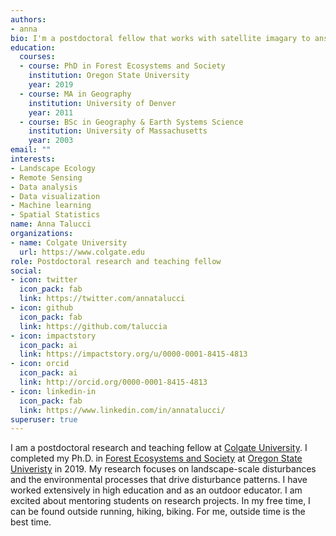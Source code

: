 ```yaml
---
authors:
- anna
bio: I'm a postdoctoral fellow that works with satellite imagary to answer ressearch questions about landscape and disturbance ecology.
education:
  courses:
  - course: PhD in Forest Ecosystems and Society
    institution: Oregon State University
    year: 2019
  - course: MA in Geography
    institution: University of Denver
    year: 2011
  - course: BSc in Geography & Earth Systems Science
    institution: University of Massachusetts
    year: 2003
email: ""
interests:
- Landscape Ecology
- Remote Sensing
- Data analysis
- Data visualization
- Machine learning
- Spatial Statistics
name: Anna Talucci
organizations:
- name: Colgate University
  url: https://www.colgate.edu
role: Postdoctoral research and teaching fellow
social:
- icon: twitter
  icon_pack: fab
  link: https://twitter.com/annatalucci
- icon: github
  icon_pack: fab
  link: https://github.com/taluccia
- icon: impactstory
  icon_pack: ai
  link: https://impactstory.org/u/0000-0001-8415-4813
- icon: orcid
  icon_pack: ai
  link: http://orcid.org/0000-0001-8415-4813
- icon: linkedin-in
  icon_pack: fab
  link: https://www.linkedin.com/in/annatalucci/
superuser: true
---
```


I am a postdoctoral research and teaching fellow at [Colgate University](https://www.colgate.edu/). I completed my Ph.D. in [Forest Ecosystems and Society](https://fes.forestry.oregonstate.edu/) at [Oregon State Univeristy](https://oregonstate.edu/) in 2019. My research focuses on landscape-scale disturbances and the environmental processes that drive disturbance patterns. I have worked extensively in high education and as an outdoor educator. I am excited about mentoring students on research projects. In my free time, I can be found outside running, hiking, biking. For me, outside time is the best time. 



